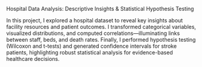 Hospital Data Analysis: Descriptive Insights & Statistical Hypothesis Testing

In this project, I explored a hospital dataset to reveal key insights about facility resources and patient outcomes. I transformed categorical variables, visualized distributions, and computed correlations—illuminating links between staff, beds, and death rates. Finally, I performed hypothesis testing (Wilcoxon and t-tests) and generated confidence intervals for stroke patients, highlighting robust statistical analysis for evidence-based healthcare decisions.
